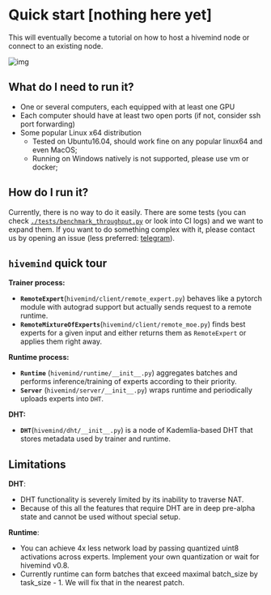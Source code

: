 # Quick start [nothing here yet]

This will eventually become a tutorial on how to host a hivemind node or connect
to an existing node.

![img](https://media.giphy.com/media/3oz8xtBx06mcZWoNJm/giphy.gif)

## What do I need to run it?

- One or several computers, each equipped with at least one GPU
- Each computer should have at least two open ports (if not, consider ssh port
  forwarding)
- Some popular Linux x64 distribution
  - Tested on Ubuntu16.04, should work fine on any popular linux64 and even
    MacOS;
  - Running on Windows natively is not supported, please use vm or docker;

## How do I run it?

Currently, there is no way to do it easily. There are some tests (you can check
[`./tests/benchmark_throughput.py`](https://github.com/learning-at-home/hivemind/blob/master/tests/benchmark_throughput.py)
or look into CI logs) and we want to expand them. If you want to do something
complex with it, please contact us by opening an issue (less preferred:
[telegram](https://t.me/justheuristic)).

## `hivemind` quick tour

**Trainer process:**

- **`RemoteExpert`**(`hivemind/client/remote_expert.py`) behaves like a pytorch
  module with autograd support but actually sends request to a remote runtime.
- **`RemoteMixtureOfExperts`**(`hivemind/client/remote_moe.py`) finds best
  experts for a given input and either returns them as `RemoteExpert` or applies
  them right away.

**Runtime process:**

- **`Runtime`** (`hivemind/runtime/__init__.py`) aggregates batches and performs
  inference/training of experts according to their priority.
- **`Server`** (`hivemind/server/__init__.py`) wraps runtime and periodically
  uploads experts into `DHT`.

**DHT:**

- **`DHT`**(`hivemind/dht/__init__.py`) is a node of Kademlia-based DHT that
  stores metadata used by trainer and runtime.

## Limitations

**DHT**:

- DHT functionality is severely limited by its inability to traverse NAT.
- Because of this all the features that require DHT are in deep pre-alpha state
  and cannot be used without special setup.

**Runtime**:

- You can achieve 4x less network load by passing quantized uint8 activations
  across experts. Implement your own quantization or wait for hivemind v0.8.
- Currently runtime can form batches that exceed maximal batch_size by
  task_size - 1. We will fix that in the nearest patch.
